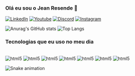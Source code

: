 ### Olá eu sou o Jean Resende 👋

[![LinkedIn](https://img.shields.io/badge/linkedin-%230077B5.svg?style=for-the-badge&logo=linkedin&logoColor=white)](https://www.linkedin.com/in/jean-silva-de-souza-resende-b72b71181/)
[![Youtube](https://img.shields.io/badge/YouTube-%23FF0000.svg?style=for-the-badge&logo=YouTube&logoColor=white)](https://www.youtube.com/channel/UC06IOL2NnKDYGb8SG5Q4Mmw)
[![Discord](https://img.shields.io/badge/Discord-%235865F2.svg?style=for-the-badge&logo=discord&logoColor=white)](https://discord.gg/QgyPHRfCku)
[![Instagram](https://img.shields.io/badge/Instagram-%23E4405F.svg?style=for-the-badge&logo=Instagram&logoColor=white)](https://instagram.com/resende_jss)

![Anurag's GitHub stats](https://github-readme-stats.vercel.app/api?username=resendejss&show_icons=true&theme=radical)
![Top Langs](https://github-readme-stats.vercel.app/api/top-langs/?username=resendejss&layout=compact&langs_count=16&theme=radical)

### Tecnologias que eu uso no meu dia
<div styLe="display: inline_block"><br>
<img align="center" alt="html5" src="https://img.shields.io/badge/r-%23276DC3.svg?style=for-the-badge&logo=r&logoColor=white"/>
<img align="center" alt="html5" src="https://img.shields.io/badge/shell_script-%23121011.svg?style=for-the-badge&logo=gnu-bash&logoColor=white"/>
<img align="center" alt="html5" src="https://img.shields.io/badge/python-3670A0?style=for-the-badge&logo=python&logoColor=ffdd54"/>
<img align="center" alt="html5" src="https://img.shields.io/badge/html5-%23E34F26.svg?style=for-the-badge&logo=html5&logoColor=white"/>
<img align="center" alt="html5" src="https://img.shields.io/badge/css3-%231572B6.svg?style=for-the-badge&logo=css3&logoColor=white"/>
<img align="center" alt="html5" src="https://img.shields.io/badge/javascript-%23323330.svg?style=for-the-badge&logo=javascript&logoColor=%23F7DF1E"/>
<img align="center" alt="html5" src="https://img.shields.io/badge/java-%23ED8B00.svg?style=for-the-badge&logo=openjdk&logoColor=white"/>
</div>

![Snake animation](https://github.com/resendejss/resendejss/blob/output/github-contribution-grid-snake.svg)
